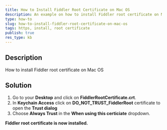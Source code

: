```yaml
---
title: How to Install Fiddler Root Certificate on Mac OS
description: An example on how to install Fiddler root certificate on Mac OS
type: how-to
slug: how-to-install-fiddler-root-certificate-on-mac-os
tags: https, install, root certificate
publish: true
res_type: kb
---
```


## Description
How to install Fiddler root certificate on Mac OS

## Solution
1. Go to your __Desktop__ and click on __FiddlerRootCertificate.crt__.
2. In __Keychain Access__ click on __DO_NOT_TRUST_FiddlerRoot__ certificate to open the __Trust dialog__
3. Choose __Always Trust__ in the __When using this certiciate__ dropdown.

__Fiddler root certificate is now installed.__
